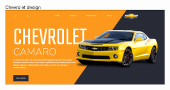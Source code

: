 Chevrolet design
![alt text](https://github.com/TheDevLucas/chevrolet-design/blob/main/chevrolet.png?raw=true)
